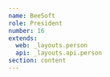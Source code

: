 ```yaml
---
name: BeeSoft
role: President
number: 16
extends:
  web: _layouts.person
  api: _layouts.api.person
section: content
---
```

